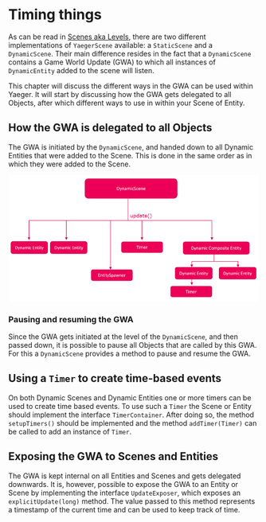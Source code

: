 # Timing things

As can be read in [Scenes aka Levels](scenes.md), there are two different implementations of `YaegerScene` available:
a `StaticScene` and a `DynamicScene`. Their main difference resides in the fact that a `DynamicScene` contains a Game
World Update (GWA) to which all instances of `DynamicEntity` added to the scene will listen.

This chapter will discuss the different ways in the GWA can be used within Yaeger. It will start by discussing how the
GWA gets delegated to all Objects, after which different ways to use in within your Scene of Entity.

## How the GWA is delegated to all Objects

The GWA is initiated by the `DynamicScene`, and handed down to all Dynamic Entities that were added to the Scene. This
is done in the same order as in which they were added to the Scene.

![Update Delegation](images/update-delegation.png)

### Pausing and resuming the GWA

Since the GWA gets initiated at the level of the `DynamicScene`, and then passed down, it is possible to pause all
Objects that are called by this GWA. For this a `DynamicScene` provides a method to pause and resume the GWA.

## Using a `Timer` to create time-based events

On both Dynamic Scenes and Dynamic Entities one or more timers can be used to create time based events. To use such a
`Timer` the Scene or Entity should implement the interface `TimerContainer`. After doing so, the method `setupTimers()`
should be implemented and the method `addTimer(Timer)` can be called to add an instance of `Timer`.

## Exposing the GWA to Scenes and Entities

The GWA is kept internal on all Entities and Scenes and gets delegated downwards. It is, however, possible to expose the
GWA to an Entity or Scene by implementing the interface
`UpdateExposer`, which exposes an `explicitUpdate(long)` method. The value passed to this method represents a timestamp
of the current time and can be used to keep track of time.
